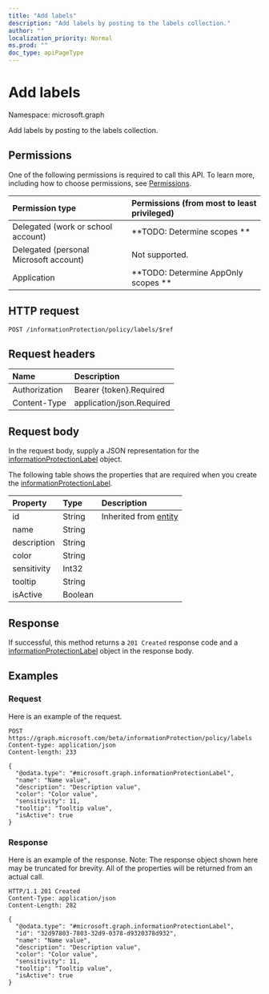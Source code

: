 ```yaml
---
title: "Add labels"
description: "Add labels by posting to the labels collection."
author: ""
localization_priority: Normal
ms.prod: ""
doc_type: apiPageType
---
```


# Add labels

Namespace: microsoft.graph

Add labels by posting to the labels collection.

## Permissions
One of the following permissions is required to call this API. To learn more, including how to choose permissions, see [Permissions](/concepts/permissions-reference.md).

|Permission type|Permissions (from most to least privileged)|
|:---|:---|
|Delegated (work or school account)|**TODO: Determine scopes **|
|Delegated (personal Microsoft account)|Not supported.|
|Application|**TODO: Determine AppOnly scopes **|

## HTTP request
<!-- {
  "blockType": "ignored"
}
-->
``` http
POST /informationProtection/policy/labels/$ref
```

## Request headers
|Name|Description|
|:---|:---|
|Authorization|Bearer {token}.Required|
|Content-Type|application/json.Required|

## Request body
In the request body, supply a JSON representation for the [informationProtectionLabel](../resources/informationprotectionlabel.md) object.

The following table shows the properties that are required when you create the [informationProtectionLabel](../resources/informationprotectionlabel.md).

|Property|Type|Description|
|:---|:---|:---|
|id|String| Inherited from [entity](../resources/entity.md)|
|name|String||
|description|String||
|color|String||
|sensitivity|Int32||
|tooltip|String||
|isActive|Boolean||



## Response
If successful, this method returns a `201 Created` response code and a [informationProtectionLabel](../resources/informationprotectionlabel.md) object in the response body.

## Examples

### Request
Here is an example of the request.
<!-- {
  "blockType": "request",
  "name": "create_informationprotectionlabel_from_"
}
-->
``` http
POST https://graph.microsoft.com/beta/informationProtection/policy/labels
Content-type: application/json
Content-length: 233

{
  "@odata.type": "#microsoft.graph.informationProtectionLabel",
  "name": "Name value",
  "description": "Description value",
  "color": "Color value",
  "sensitivity": 11,
  "tooltip": "Tooltip value",
  "isActive": true
}
```

### Response
Here is an example of the response. Note: The response object shown here may be truncated for brevity. All of the properties will be returned from an actual call.
<!-- {
  "blockType": "response",
  "truncated": true,
  "@odata.type": "microsoft.graph.informationprotectionlabel"
}
-->
``` http
HTTP/1.1 201 Created
Content-Type: application/json
Content-Length: 282

{
  "@odata.type": "#microsoft.graph.informationProtectionLabel",
  "id": "32d97803-7803-32d9-0378-d9320378d932",
  "name": "Name value",
  "description": "Description value",
  "color": "Color value",
  "sensitivity": 11,
  "tooltip": "Tooltip value",
  "isActive": true
}
```

